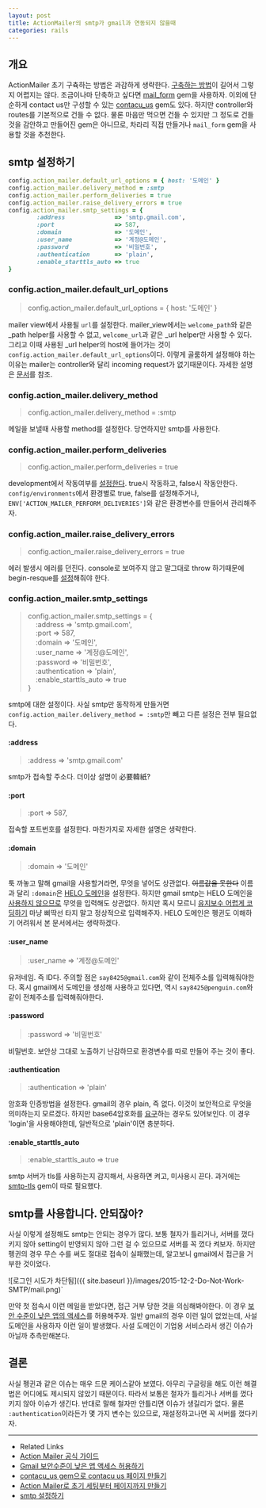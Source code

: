 ```yaml
---
layout: post
title: ActionMailer의 smtp가 gmail과 연동되지 않을때
categories: rails
---
```


## 개요
ActionMailer 초기 구츅하는 방법은 과감하게 생략한다. [구축하는 방법](https://matharvard.ca/posts/2014/jan/11/contact-form-in-rails-4/)이 길어서 그렇지 어렵지는 않다. 조금이나마 단축하고 싶다면 [mail_form](https://github.com/plataformatec/mail_form) gem을 사용하자. 이외에 단순하게 contact us만 구성할 수 있는 [contacu_us](https://github.com/JDutil/contact_us) gem도 있다. 하지만 controller와 routes를 기본적으로 건들 수 없다. 물론 마음만 먹으면 건들 수 있지만 그 정도로 건들 것을 감안하고 만들어진 gem은 아니므로, 차라리 직접 만들거나 `mail_form` gem을 사용할 것을 추천한다.

## smtp 설정하기

```ruby
config.action_mailer.default_url_options = { host: '도메인' }
config.action_mailer.delivery_method = :smtp
config.action_mailer.perform_deliveries = true
config.action_mailer.raise_delivery_errors = true
config.action_mailer.smtp_settings = {
        :address              => 'smtp.gmail.com',
        :port                 => 587,
        :domain               => '도메인',
        :user_name            => '계정@도메인',
        :password             => '비밀번호',
        :authentication       => 'plain',
        :enable_starttls_auto => true
}
```

### config.action_mailer.default_url_options

> config.action_mailer.default_url_options = { host: '도메인' }

mailer view에서 사용될 `url`를 설정한다. mailer_view에서는 `welcome_path`와 같은 _path helper를 사용할 수 없고, `welcome_url`과 같은 _url helper만 사용할 수 있다. 그리고 이때 사용된 _url helper의 host에 들어가는 것이 `config.action_mailer.default_url_options`이다. 이렇게 골룸하게 설정해야 하는 이유는 mailer는 controller와 달리 incoming request가 없기때문이다. 자세한 설명은 [문서](http://guides.rubyonrails.org/action_mailer_basics.html#generating-urls-in-action-mailer-views)를 참조.

### config.action_mailer.delivery_method

> config.action_mailer.delivery_method = :smtp

메일을 보낼때 사용할 method를 설정한다. 당연하지만 smtp를 사용한다.

### config.action_mailer.perform_deliveries

> config.action_mailer.perform_deliveries = true

development에서 작동여부를 [설정한다](http://stackoverflow.com/a/20770131/3910390). true시 작동하고, false시 작동안한다. `config/environments`에서 환경별로 true, false를 설정해주거나, `ENV['ACTION_MAILER_PERFORM_DELIVERIES']`와 같은 환경변수를 만들어서 관리해주자.

### config.action_mailer.raise_delivery_errors

> config.action_mailer.raise_delivery_errors = true

에러 발생시 에러를 던진다. console로 보여주지 않고 말그대로 throw 하기때문에 begin-resque를 [설정](https://github.com/rails/rails/issues/7473)해줘야 한다.

### config.action_mailer.smtp_settings

> config.action_mailer.smtp_settings = { <br>
&nbsp;&nbsp;&nbsp;        :address              => 'smtp.gmail.com',<br>
&nbsp;&nbsp;&nbsp;        :port                 => 587,<br>
&nbsp;&nbsp;&nbsp;        :domain               => '도메인',<br>
&nbsp;&nbsp;&nbsp;        :user_name            => '계정@도메인',<br>
&nbsp;&nbsp;&nbsp;        :password             => '비밀번호',<br>
&nbsp;&nbsp;&nbsp;        :authentication       => 'plain',<br>
&nbsp;&nbsp;&nbsp;        :enable_starttls_auto => true<br>
}

smtp에 대한 설정이다. 사실 smtp만 동작하게 만들거면 `config.action_mailer.delivery_method = :smtp`만 빼고 다른 설정은 전부 필요없다.

#### :address

> :address              => 'smtp.gmail.com'

smtp가 접속할 주소다. 더이상 설명이 必要韓紙?

#### :port

> :port                 => 587,

접속할 포트번호를 설정한다. 마찬가지로 자세한 설명은 생략한다.

#### :domain

> :domain               => '도메인'

툭 까놓고 말해 gmail을 사용할거라면, 무엇을 넣어도 상관없다. ~~이름값을 못한다~~ 이름과 달리 `:domain`은 [HELO 도메인](https://en.wikipedia.org/wiki/Anti-spam_techniques#HELO.2FEHLO_checking)을 설정한다. 하지만 gmail smtp는 HELO 도메인을 [사용하지 않으므로](http://stackoverflow.com/a/8439535/3910390) 무엇을 입력해도 상관없다. 하지만 혹시 모르니 [유지보수 어렵게 코딩하기](http://www.hanbit.co.kr/ebook/look.html?isbn=9788979149418) 마냥 삐딱선 타지 말고 정상적으로 입력해주자. HELO 도메인은 펭귄도 이해하기 어려워서 본 문서에서는 생략하겠다.

#### :user_name

> :user_name            => '계정@도메인'

유저네임. 즉 ID다. 주의할 점은 `say8425@gmail.com`와 같이 전체주소를 입력해줘야한다. 혹시 gmail에서 도메인을 생성해 사용하고 있다면, 역시 `say8425@penguin.com`와 같이 전체주소를 입력해줘야한다.

#### :password

> :password             => '비밀번호'

비밀번호. 보안상 그대로 노출하기 난감하므로 환경변수를 따로 만들어 주는 것이 좋다.

#### :authentication

> :authentication       => 'plain'

암호화 인증방법을 설정한다. gmail의 경우 plain, 즉 없다. 이것이 보안적으로 무엇을 의미하는지 모르겠다. 하지만 base64암호화를 [요구](http://stackoverflow.com/questions/25872389/rails-4-how-to-correctly-configure-smtp-settings-gmail#comment48605346_25872863)하는 경우도 있어보인다. 이 경우 'login'을 사용해야한데, 일반적으로 'plain'이면 충분하다.

#### :enable_starttls_auto

> :enable_starttls_auto => true

smtp 서버가 tls를 사용하는지 감지해서, 사용하면 켜고, 미사용시 끈다. 과거에는 [smtp-tls](https://github.com/ambethia/smtp-tls) gem이 따로 필요했다.


## smtp를 사용합니다. 안되잖아?

사실 이렇게 설정해도 smtp는 안되는 경우가 많다. 보통 철자가 틀리거나, 서버를 껐다키지 않아 setting이 반영되지 않아 그런 걸 수 있으므로 서버를 꼭 껐다 켜보자. 하지만 펭귄의 경우 무슨 수를 써도 절대로 접속이 실패했는데, 알고보니 gmail에서 접근을 거부한 것이었다.

![로그인 시도가 차단됨]({{ site.baseurl }}/images/2015-12-2-Do-Not-Work-SMTP/mail.png)`

만약 첫 접속시 이런 메일을 받았다면, 접근 거부 당한 것을 의심해봐야한다. 이 경우 [보안 수준이 낮은 앱의 액세스](https://www.google.com/settings/security/lesssecureapps)를 허용해주자. 일반 gmail의 경우 이런 일이 없었는데, 사설 도메인을 사용하자 이런 일이 발생했다. 사설 도메인이 기업용 서비스라서 생긴 이슈가 아닐까 추측만해본다.

## 결론
사실 펭귄과 같은 이슈는 매우 드문 케이스같아 보였다. 아무리 구글링을 해도 이런 해결법은 어디에도 제시되지 않았기 때문이다. 따라서 보통은 철자가 틀리거나 서버를 껐다키지 않아 이슈가 생긴다. 반대로 말해 철자만 안틀리면 이슈가 생길리가 없다. 물론 `:authentication`이라든가 몇 가지 변수는 있으므로, 재설정하고나면 꼭 서버를 껐다키자.

---
* Related Links
 * [Action Mailer 공식 가이드](http://edgeguides.rubyonrails.org/action_mailer_basics.html)
 * [Gmail 보안수준이 낮은 앱 액세스 허용하기](https://www.google.com/settings/security/lesssecureapps)
 * [contacu_us gem으로 contacu us 페이지 만들기](http://l4u.github.io/articles/create-a-rails-4-site-with-contact-us-form/)
 * [Action Mailer로 초기 세팅부터 페이지까지 만들기](https://matharvard.ca/posts/2014/jan/11/contact-form-in-rails-4/)
 * [smtp 설정하기](http://usingname.space/2015/07/25/gmail-smtp-ruby-on-rails-actionmailer-and-you/)
